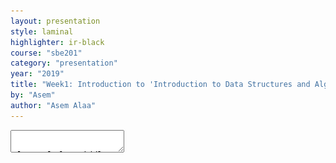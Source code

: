 ```yaml
---
layout: presentation
style: laminal
highlighter: ir-black
course: "sbe201"
category: "presentation"
year: "2019"
title: "Week1: Introduction to 'Introduction to Data Structures and Algorithms (SBE201)'"
by: "Asem"
author: "Asem Alaa"
---
```


<!-- https://highlightjs.org/static/demo/ -->


<script async src="https://platform.twitter.com/widgets.js" charset="utf-8"></script> 

<textarea id="source" markdown="1">


class: left, middle
## Information about TA

--
* Asem Alaa
--
* e-mail: `asem.a.abdelaziz@gmail.com`
--
* Office hours and course materials are available on the course page:

.center[.blue[[{sbme-tutorials.github.io/2020/data-structures}](https://sbme-tutorials.github.io/2020/data-structures)]]

--
* Main research interests: Bioinformatics Algorithms and Machine Learning

---
class: left, middle
## Information about our course

--
* Aims to understanding various data structures by implementation from scratch.
--
* Understanding algorithms by implementation from scratch.
--
* Modern C++ is used to build our data structures and algorithms. —*.blue["What I cannot create I don't understand. R.F]"*—
--
.center[<img src="../media/feynman.jpg" style="width:42%">]

---
class: left, middle
## Information about our course (cont'd)

--
* This course doesn't aim to teach OOP nor design patterns. (Though, I recommend learning these topics after this course).
--
* We still aim to write a very clean and simple C++ code.
--
* We will also learn and practice on version control systems like git.
--
* We will learn about different topics and tools in the development ecosystem.
--
* Implementation assignment each week. 

---
class: left, middle
### Attendance

* Attendance is a requirement to pass the courses.
--
* Not showing in more than 25% of lectures or tutorials is penalized by failing in the course.

---
class: left, middle
### .red[Cheating and Academic Dishonesty] 
--
## Be it in exams or assignments

* Violating other rights and affects honest students as well.
--
* Usually correlated with other corrupted personal values.
--
* Forbidden by the religions' laws.

---
class: left, top
## Recommended Resources 
### Data structure and Algorithms
<ul class="list-unstyled" markdown="1">
--
  <li class="media">
    <a href="https://www.amazon.com/Introduction-Algorithms-3rd-MIT-Press/dp/0262033844"><img src="../media/cormen.jpg" style="height:128px;width:128px;" class="mr-3" alt="cormen"></a>
    <div class="media-body">
      <h5 class="mt-0 mb-1">Introduction to Algorithms</h5>
      <em>by Thomas H. Cormen, Charles E. Leiserson, Ronald L. Rivest, Clifford Stein.</em>
    </div>
  </li>
--
  <li class="media my-4">
    <a href="https://www.amazon.com/Algorithms-Sanjoy-Dasgupta/dp/0073523402"><img src="../media/gupta.jpg" style="height:128px;width:128px;"  class="mr-3" alt="cpp book"></a>
    <div class="media-body">
      <h5 class="mt-0 mb-1">Algorithms</h5>
      <em>by Sanjoy Dasgupta, Christos H. Papadimitriou, Umesh Vazirani.</em>
    </div>
  </li>
--
  <li class="media my-4">
    <a href="https://www.coursera.org/learn/data-structures"><img src="../media/coursera.png" style="height:128px;width:128px;"  class="mr-3" alt="cpp book"></a>
    <div class="media-body">
      <h5 class="mt-0 mb-1">Online course: Data Structures</h5>
      <em>by Offered By University of California San Diego and National Research University Higher School of Economics.</em>
    </div>
  </li>
</ul>


---
class: left, top
## Recommended Resources 
### C++ Programming

<ul class="list-unstyled" markdown="1">
--
  <li class="media">
    <a href="https://www.pluralsight.com/courses/cplusplus-fundamentals-c17"><img src="../media/pluralsight.png" style="height:128px;width:128px;" class="mr-3" alt="C++"></a>
    <div class="media-body">
      <h5 class="mt-0 mb-1">Online course: C++ Fundamentals Including C++ 17</h5>
      5h 48m long course, <em>by Kate Gregory.</em>
    </div>
  </li>
--
  <li class="media my-4">
    <a href="https://en.cppreference.com/w/"><img src="../media/ISO_C++_Logo.svg" style="height:128px;width:128px;"  class="mr-3" alt="cpp book"></a>
    <div class="media-body">
      <h5 class="mt-0 mb-1">Documentation: C++ Standard Documentation</h5>
      <em>by C++ committee.</em>
    </div>
  </li>
</ul>

---
class: left, top
## Recommended Resources 
### C++ Programming (cont'd)

<ul class="list-unstyled" markdown="1">
--
  <li class="media my-4">
    <a href="http://stroustrup.com/programming.html"><img src="../media/cppbook1.jpeg" style="height:128px;width:128px;"  class="mr-3" alt="cpp book"></a>
    <div class="media-body">
      <h5 class="mt-0 mb-1">Textbook: Principles and Practice Using C++</h5>
      including more than 100 pages of exercises, <em>by Bjarne Stroustrup.</em>
    </div>
  </li>
--
  <li class="media">
    <a href="https://www.amazon.com/Primer-5th-Edition-Stanley-Lippman/dp/0321714113"><img src="../media/cppbook2.jpg" style="height:128px;width:128px;"  class="mr-3" alt="cpp book"></a>
    <div class="media-body">
      <h5 class="mt-0 mb-1">Textbook: C++ Primer</h5>
      <em>by Stanley B. Lippman, Josée Lajoie, Barbara E. Moo.</em>
    </div>
  </li>
</ul>

---
class: left, middle
## The very C++ basics

* Creating variables.
* Arithmetic Operations.
* If, else if, else.
* while-for-switch-case.
* functions
* namespace


---
class: left, top
## Introduction

--
### A Simple Calculator Program and Memory Model

* Programs are all about playing with variables and groups of variables (structures)


<img style="width:80%" src="/gallery/mem.png">

---
class: left, middle
### C++

<img style="width:80%" src="/gallery/bjarne.jpg">

--
* Bjarne Stroustrup created C++.
* C++ first appeared in 1985 (35 years ago).

---
class: left, middle
### What we can build using C++

* Self-driving cars
* Games
* PDE solvers
* Banking software
* Animation software
* Financial software
* Search engines
* Navigation software 
* Social networking

---
class: left, middle
### What we can build using C++

<blockquote class="twitter-tweet"><p lang="en" dir="ltr">Our NN is initially in Python for rapid iteration, then converted to C++/C/raw metal driver code for speed (important!). Also, tons of C++/C engineers needed for vehicle control &amp; entire rest of car. Educational background is irrelevant, but all must pass hardcore coding test.</p>&mdash; Elon Musk (@elonmusk) <a href="https://twitter.com/elonmusk/status/1224182478501482497?ref_src=twsrc%5Etfw">February 3, 2020</a></blockquote> 


---
class: left, top
## Variables in C++

#### Primitive Data Types (PDT) in C++

* `bool`: holds logical value (i.e `true` or `false`), occupies **1 byte** of memory.
--
* `char`: a character (e.g `'a'`,`'b'`,..), occupies **1 byte** of memory.
--
* `int`: an integer (e.g ...,-1,0,1,2,..), occupies **4 bytes** of memory.


---
class: left, top
## Variables in C++ (cont'd)

* `std::string`: a text (e.g `"Mostafa"`, `"ACCTTG"`, etc.), occupies variable size im memory.
--
* `float`: a real-number-like (e.g 0.5, 3.141, 9.81), occupies **4 bytes** of memory.
--
* `double`: like float, but higher precision, occupies **8 bytes** of memory.
--

### Double vs float

* $ \pi $ equals: `3.14159265358979323846264338327950288419716939937510582097494459230781640628620899`
--
* $ \pi $ in `float `  variable: `3.1415927`.
--
* $ \pi $ in `double` variable: `3.1415926535897931`. 


---
class: left, top
## Variables in C++


--
* `std::vector`: collections.
--
* `enum class`: finite sets.
--
* `pointer`: next week.
--
* `reference`: next week.


---
class: left, top
### Construction of Variables

--
A variable basically has:

--
1. **Data Type**: `int`, `char`, `bool`, ..., etc.
--
2. **Name**: name of the variable to be used throughout your code.
--
3. **Value**: the content of the variable.
--
 
.red[Don't mix between them!]

---
class: left, top
#### So, to construct a variable you need to:

--
1. Declare a variable (Compiler Requirement).
    
    * Indicate your variable **type**.
    * Indicate your variable **name** that your are going to refer later.
--
2. Initialize that variable (.red[to survive undefined behaviour]).
    * Give it an initial **value**.
---

#### Example: constructing variables
--

First of all:
* Comments in C++ code.

--
```c++
// What comes after double forward-slash (//) in a line is a comment.
// Compiler Ignores comments.
// Comments are not contributing to your application logic.
// Comments are message to the readers of your code.
```

---
class: left, top
#### Cont'd


--
```c++
// Declare a character variable.
// Variable names are not the actual value!
char x;
// What is the value of x?!
// When not initialized, x will hold a value from garbage.

// Please, always initialize your variables.

// Declaration of character with initializng to 's'.
char x = 's';

// Declaration of float whith initializing to 3.1415.
float pi = 3.1415;
```

---
class: left, top
#### Cont'd

--
```c++
// If no interesting value to initialize 
// your variable with, initialize with 0.
int k = 0;

// You can initialize a variable with the value of 
// another variable.
int j = k;

// Another way to initialize a variable is 
// using braces, it is up to you.
double e {2.71828};
```

--
One way to avoid bugs (undefined behaviour) is initializing your variables.

--
Any Questions?


---
class: center, middle
## Overview on data structures

---
class: left, top
### Collections of Variables (Data Structures)

A data structure is a .blue[particular way of organizing data] so they can be used efficiently by some task.

#### Example 1: Data Structures in Biomedical Informatics

.center[<img style="width:30%;" src="/gallery/ecg-paper.png">]

--
* Application: analysis of ECG of the heart.

---
class: center, middle
#### Example 1: Data Structures in Biomedical Informatics (cont'd)

.center[<img style="width:30%;" src="/gallery/ecg-sampled.png">]

--
<span>$$ \text{Sampled Signal} = \[ 12.3, 12.7 , 14.5 , 18.0 , 16.2 , 10.1 , 8.6 , ... \]  $$</span>

--
* It is pointless to construct a variable for each sample!

--
.left[
```c++
double s1 = 12.3;
double s2 = 12.7;
.
.
double s256 = -0.5;
```
]
--
Instead we need to store all values and use a single name for them.


---
class: left, top
#### Example 2: Data Structures in Biomedical Informatics

Input:

| txt     | =  "AACAAGAATAACAACA" |
|---|---|
| pattern | =  "AACA" |

--
- Output: ".blue[A]ACAAGAAT.blue[A]AC.blue[A]ACA"
- Pattern found at index .blue[0,9,12]

--
Assume that we have:
* `txt` of size <span>$n = 10,000,000$</span>
* `pattern` of size <span>$m = 12$</span>
--
* No. of comparisons/steps $\approx m \times n = 120,000,000$
--
* Can we do it in only $\approx$ .blue[12 step!!]
--
* .blue[Yes!] but using special data structure like suffix trees.

---
### Data structures and basic algorithms on them

--
Mainly these what we are going to study through this course:
--
* Different data structures (i.e collections of elements): Array, Linked List, Stack, Queue, Tree.
--
* How to **construct** collections.
--
* How to **insert** elements to our collection.
--
* How to **modify** element in our collection.
--
* How to **delete** an element.
--
* How to **traverse** our collection (i.e print all its elements).
--
* Applying **algorithms** on our collection.
--
* **Searching** for an element in our collection.

---
class: center, middle
## Back to C++

---
class: left, top
### Basic Operations on Primitive Data Types (PDT)

--
* A) Arithmetic Operations.
--

```c++
int x = 12;
int y = 5;

x + y; // 17
x - y; // 7
x * y; // 60
x / y; // 2
x % y; // 2
```

---
class: left, top
### Cont'd

--
```c++
// x = x+y
x += y; // x is now 17.

// increment: x = x+1
++x; // x is now 18.

// x = x-y
x -= y; // x is now 13.

// decrement: x = x-1
--x; // x is now 12.

double u = 12.5;
double v { 3 };

u / v;  // 4.166667
```

---
class: left, top
### Cont'd 

--
* B) Logical Operations


--

```c++
int x = 3;
int y = 4;

// equal
x==y; // False

// not equal
x!=y; // True

// less than
x<y; // True

// greater than
x>y; // False
```

---
class: left, top
### Cont'd

--
```c++
// less than or equal
x<=y; // True

// greater than or equal
x>=y; // False

// logical and
x == 3 && y > x; // True
x != 3 && y > x; // False
true && true; // True
5 < 10 && 13 >= 11; // True
5 % 2 == 1 && 3 / 2 > 1; // False
5 % 2 == 1 && 3 / 2.0 > 1; // True
```
--
* Note 1: expressions are more generic unit than variables.
--
* Note 2: (`expression % 2 == 1`) is a way to test if that expression is even or odd.


---
class: left, top
### Cont'd 


```c++
// logical or
true || true; // True
true || false; // True
false || true; // True
false || false; // False
5 % 2 == 1 || 3 / 2 > 1; // True
```

---
class: left, top
### Basic Control Statements

--
* Conditions: `if`, `else if`, `else`, `switch`-`case`

```c++
bool myCondition = 5 % 2 == 1 || 3 / 2 > 1;

if( myCondition )
{
  // Some operations here.
}
else
{
  // Other operations here.
}
```

---
class: left, top
### Cont'd

```c++
char base = 'A'; char complementary = 'T';
std::cin >> base;
if( base == 'A' )
{
  complementary = 'T';
}
else if( base == 'C' )
{ complementary = 'G'; }
else if( base == 'G' )
  complementary = 'C';
else
  complementary = 'A';

std::cout << complementary << std::endl;
```

---
class: left, top
### Cont'd

```c++
char base = 'A'; char complementary = 'T';
std::cin >> base;
switch (base)
{
  case 'A':
    complementary = 'T'; break;
  case 'C': 
    complementary = 'G'; break;
  case 'G': 
    complementary = 'C'; break;
  default:
    complementary = 'A'; break;
}
std::cout << complementary << std::endl;
```

--
* `std::cout` is used to print out object values to the terminal.
--
* What is `std::` and what is `cout`?

---
class: left, top
### Loops: `for`, `while`

```c++
for( int i = 0; i < 10; ++i )
{
  std::cout << i << " ";
}
// prints:0 1 2 3 4 5 6 7 8 9

int i = 0;
while( i < 10 )
{
  std::cout << i << " ";
}
// prints:0 1 2 3 4 5 6 7 8 9
```

--
.red[Any bug?]

---
class: left, top
### Loops: `for`, `while`

```c++
for( int i = 0; i < 10; ++i )
{
  std::cout << i << " ";
}
// prints:0 1 2 3 4 5 6 7 8 9

int i = 0;
while( i < 10 )
{
  std::cout << i << " ";
  ++i;
}
// prints:0 1 2 3 4 5 6 7 8 9
```

---
class: left, top
### Functions

--
A function is a unit that you write some logic in it. So we can use that logic many times through that function.
--
A function basically has:
--
* **Name** to be used when calling this function.
--
* **Return Type**: a function may return `int`, `double`, `char`, ... etc. Also, it may not return, so its return type is `void`.
--
* **Arguments**: the variables given to your function so it makes some operations on.

---
class: left, top
### Declaration and Definition of Functions

--
Like variables, functions must be declared before you implement your logic in this function.
--
* **Declaration** is a function header that indicates the function **name**, **return type**, and **arguments**.
--
* **Definition** is the function logic.

---
class: left, top
#### Example

```c++
double average( double a , double b ) // function header (Declaration)
{ // function definition (logic) goes here
  return ( a + b ) / 2;
}

double max( double a , double b ) // declaration
{ // definition
  if( a > b )
    return a;
  else return b;
}

int main()
{
  // Define 'x' as double. Realize the type consistency.
  double x = average( 13.5 , 21.0 );
  bool y = average( 11.5 , 15.0 ); // Compiler Error, type mismatch!
  std::cout << max( 15.0 , 9.0 ) << std::endl; // prints: 15.0
}
```

---
class: left, top
### Scopes and Lifetime

--
* Variables are bound to scopes where they are declared. Scopes types:

--
1. Local scope: any variable declared in a function is not accessible outside that function.
--
2. Block: any variable declared inside braces `{}`, like the blocks of the `for`, `while`, `if`, `else if`, `else`, and `switch`-`case`.
--
3. `Namespace` scope.

--
* Once the scope is terminated, all variables in that scope are destructed.
--
* Otherwise, if variable is declared outside all of the mentioned scopes, then it is a global variable. 
--
* Global variables are accessible anywhere in the source file.

---
class: left, top
#### Example of a local scope and a block scope

```c++
double rectangleArea( double width , double height )
{
  // The arguments width and height are local variables to this function.
  // width, height, area are not accessible outside.

  double area = width * height;
  return area; // return by value
}

int main()
{
  // area here is completely different than area in the rectangleArea function.
  // They have the same value. But they are not same the variables.
  double area = rectangleArea( 12.9 , 2.5 );
}
```

---
class: left, top
#### Example of namespace scope

--
Consider a situation when you need to implement a function that computes the area of rectangle and the area of right triangle. Using the same function name `area`!

---
class: left, top
#### Example of namespace scope

```c++
namespace rectangle
{
  double area( double width , double height )
  {
    return width * height;
  }
}
namespace triangle
{
  double area( double base , double height )
  {
    return ( base * height ) / 2;
  }
}
int main()
{
  double rectangleArea = rectangle::area( 12.9 , 2.5 );
  double triangleArea = triangle::area( 4.0 , 3.0 );
  std::cout << rectangleArea << std::endl << triangleArea << std::endl;
}
```

---
class: left, top
#### Example of namespace scope


```c++
int main()
{
*  double rectangleArea = rectangle::area( 12.9 , 2.5 );
*  double triangleArea = triangle::area( 4.0 , 3.0 );
  std::cout << rectangleArea << std::endl << triangleArea << std::endl;
}
```

--
- Now you have a little sense about `std::cout` and `std` Namespace.

---
class: left, top
### C++ Programs

C++ is a compiled language which means you need to install a compiler in order to generate executable files for your application.

A typical process of executable file generation is shown in this image:

.center[![Compilation](/gallery/compile.gif)]

---
class: left, top
### Writing C++ codes

* To write a C++ source code we will rely on Integrated Development Environment (IDE).



--
<ul class="list-unstyled">
  <li class="media">
    <img src="../media/Qt_logo_2016.svg" style="height:200px;width:200px;" class="mr-3" alt="qt">
    <div class="media-body">
      <h5 class="mt-0 mb-1">Qt Creator for SBE201</h5>
      <a href="{{ site.baseurl }}{% link 2020/data-structures/notes/qt.md %}">{Installing and running Qt Creator IDE}</a>
    </div>
  </li>
</ul>

You will find in the link above instructions on:
1. Downloading the Qt project packages.
2. Installation.
3. Starting and writing your first program.

---
class: left, top
### Lightweight Alternative: Microsoft VSCode

* A light IDE.
* You can use to write Markdown files and simple C++ codes.
* Download from: [{Visual Studio Code}](https://code.visualstudio.com)
--
* After downloading the `.deb` package file, open a terminal at the directory where you downloaded the package file, then:

--
```terminal
sudo dpkg -i ./<package file>
code
```

---
class: left, top
#### Writing your first C++ application

.small[Let's write our first source file. Copy the following code to your VS Code editor. Save the file as `firstApp4SBME.cpp`.]

```c++
#include <iostream>
namespace rectangle
{
  double area( double width , double height )
  {
    return width * height;
  }
}
namespace triangle
{
  double area( double base , double height )
  {
    return ( base * height ) / 2;
  }
}
int main()
{
  double rectangleArea = rectangle::area( 12.9 , 2.5 );
  double triangleArea = triangle::area( 4.0 , 3.0 );
  std::cout << rectangleArea << "\n" << triangleArea << std::endl;
}
```

---
class: left, top
#### Compiling your code

--
```terminal
g++ -o firstAppSBME firstAppSBME.cpp
```

--
**.green[CONGRATULATIONS!]** you have built your first application.

---
class: left, top
#### Execute the application

--
```terminal
./firstAppSBME
```

--
you should see:

```shell
32.25
6
```

---
class: left, top
## Git

![git-logo](/gallery/Git-logo.svg)

--
### Problem Definition


Imagine the case when *Emad* and *Ahmed* need to collaborate on this project. Such that:

---
class: left, top
### Problem Definition (cont'd)

1. *Emad* generates the biolerplate/skeleton (i.e the files and the main function) of the project.

```c++
#include <iostream>
namespace rectangle
{
    // No implementation yet!
}
namespace triangle
{
    // No implmenetation yet!
}
int main()
{
  double rectangleArea = rectangle::area( 12.9 , 2.5 );
  double triangleArea = triangle::area( 4.0 , 3.0 );
  std::cout << "Rectangle area: " << rectangleArea << std::endl 
            << "Triangle area: " << triangleArea << std::endl;
}
```

---
class: left, middle
### Problem Definition (cont'd)

--
2. *Ahmed* has to implement the rectangle area function $$A = w h $$

--
3. *Emad* has to implement the triangle area function $$ A = \frac{bh}{2}$$

---
class: left, middle
### Problem Definition (cont'd)
#### ~~Possible~~ Awful Solutions:

* Ahmed finishes the whole project alone.
--
* Emad finishes the whole project alone.
--
* They share intermediate codes through messenger, e-mail, or dropbox!
--
* They pass USB disk back and forth!
--
* They sit together to finish the project!

---
class:left, middle 
### Problem Definition (cont'd)

#### What if?!

--
* What if we have a team of 8 members.
--
* What if your application was as big as 20000 lines of code across tens of files.

---
class: left, middle
## Version Control Systems

--
* Keep track of all the changes that happened (No lost work).
--
* Many Developers can work on the same file at the same time.
--
* The Version Control System will handle conflicts if possible, if not, it
 will ask the developers to check it.

--
### Popular Version Control Systems

--
* Git (we will use this)
* Mercurial
* Subversion (SVN)

---
class: left, middle
### Git

.center[<img style="width:35%" src="/gallery/Linus_Torvalds.jpeg.jpg">]

--
* [{Linus Torvaldos}](https://en.wikipedia.org/wiki/Linus_Torvalds) developed Linux Kernel in 1991.
--
* Torvalds and others developed Git for management of Linux Kernel source in 2005.
--
* Git is Free and Open Source.
--
* Great community support. You can always search in [{Quora}](https://www.quora.com/) and [{Stackoverflow}](https://stackoverflow.com/) for problems you face.

---
class: left, top
#### Typical Git Cycle

For your first experience with git, refer to this workflow.

--
1. \[First Time Only\] Create/Clone Repository to your disk, so you have a local copy.
--
2. Make changes to your source (edit/add new file).
--
3. Add new files to your **repository system**. (You already created the files physically, but you need to ask the git repository to take control of your new file).
--
4. Commit your changes.
--
5. Get latest updates.
--
6. Resolve any conflict (if any).
--
7. Push to the remote repository.

---
class: left, top
##### Create/Clone Repo

--
* Case 1: New Repository.

```terminal
$ git init
$ git remote add [name] [URL]
```

--
* Case 2: Existing Repository.

```terminal
$ git clone [URL]
```

---
class: left, top
##### Track files

--
It is recommended to add file by file, so apply this command to all your application **souce** files, **exclude** any executable files or files generated by the compiler.

```terminal
$ git add [file name]
```

--
Or, alternatively, do it once for all files (not recommended, but it is up to you anyway). 
```terminal
$ git add *
```

--
`add` here means you are asking the repository to watch your files that already exists on disk.

---
class: left, top
##### Commit changes

--
* After making changes, you need to your repository to **confirm** these changes and documenting that change.
* Write a message that you can understand (e.g briefly, indicate your changes in the repository e.g "implementing square::area function").

--
```terminal
$ git commit -a -m “I implemented square::area function”
```
---
class: left, top
##### Get latest source code updates

Before you publish your changes to the remote repository, update your repository in case some member of your team has made changes before you.

--
```terminal
$ git pull [remote name] [branch name]
```

--
By default, *remote name* is `origin` and *branch name* is `master`, unless you made a new branch you are working on with your teammates.

---
class: left, top
##### Push source code changes

Publish your changes to your teammates on the remote repository:

--
```terminal
$ git push [remote name] [branch name]
```

--
Similarly, by default, *remote name* is `origin` and *branch name* is `master`, unless you made a new branch your are working on with your teammates.


--
###### But what is **Remote Repository**, What do you mean

---
class: center, top
#### Local repository and remote repository 

<img style="width:50%" src="/gallery/distributed.png">
> This photo is from [{official git website}](https://git-scm.com/book/en/v2/Getting-Started-About-Version-Control).

---
class: left, top
### Git on the cloud

Popular servers offering free remote repository hosting:

--
<img style="width:40%" src="/gallery/github.jpg"> 
**+** 
<img style="width:40%" src="/gallery/Bitbucket.svg">

--
* Github is offering you unlimited public and private repositories, your teammates per repository are limited to 5 members (Otherwise, pay). .green[Unless you are a student. Everything is free!]
--
* Bitbucket is offering you unlimited public and private repository, but your teammates for all repositories are limited to 5 members (Otherwise, pay).


---
class: center, middle
### What would you gain from keeping your projects on the cloud?

* Never lose your work

--
<img style="width:50%" src="/gallery/dog-eating-homework.jpg">


---
class: left, top
### Why Git on the cloud

--
* If you messed with your project, you can review your repository timeline and recover to a good state. 
--
* It is always safe to keep your projects on the cloud in one place. 
--
* Build a portfolio: always an elegant reference to your projects when you apply for a job. Include github profile on your CV.

---
class: left, top
## Very efficient way to demonstrate your skills
#### Example

#### [{UK VISA: Tier 1 Exceptional Talent}](https://technation.io/visa/?fbclid=IwAR1LwtzzMubZtGRHqV21nTaxeJZ6cIyUfUMJrLqxB-dYhZ9avDnzWcGVkH4)

![visa and github](../media/visa1.png)

---
class: center, middle
## A Special Gift for Bio2020 Class

<blockquote class="twitter-tweet" data-lang="en"><p lang="en" dir="ltr"><a href="https://twitter.com/hashtag/ThanksGitHub?src=hash&amp;ref_src=twsrc%5Etfw">#ThanksGitHub</a> for this gift 😄 ❤️ from all Systems and Biomedical Engineering students class 2020 at Cairo University. <a href="https://t.co/syLYrCHbJI">pic.twitter.com/syLYrCHbJI</a></p>&mdash; Amr Mahmoud (@AmrAhmed58) <a href="https://twitter.com/AmrAhmed58/status/961567568535408640?ref_src=twsrc%5Etfw">February 8, 2018</a></blockquote>

---
class: center, middle
## A Special Gift for Bio2021 Class

<blockquote class="twitter-tweet"><p lang="en" dir="ltr">Sometimes the smallest things take up the most room in your heart. <a href="https://twitter.com/hashtag/ThanksGitHub?src=hash&amp;ref_src=twsrc%5Etfw">#ThanksGitHub</a> for supporting us with your dear gift. We improved our studying process through GitHub network.<br>-From all systems and biomedical engineering students/class 2021/ at cairo university.❤❤ <a href="https://t.co/4n4uyI9wBs">pic.twitter.com/4n4uyI9wBs</a></p>&mdash; MouEhab (@_muhammedehab_) <a href="https://twitter.com/_muhammedehab_/status/1096125593006018560?ref_src=twsrc%5Etfw">February 14, 2019</a></blockquote>


---
class: center, middle
### Git cheat sheets

<img style="width:90%" src="/gallery/gh-cheatsheet.png">

[{PDF}](https://education.github.com/git-cheat-sheet-education.pdf)

---
class: center, middle
### GitHub Flow guide

<img style="width:90%" src="/gallery/gh-flow.png">

[{PDF}](https://enterprise.github.com/downloads/en/github-flow-cheatsheet.pdf)

---
class: center, middle
### GitHub-Flavored Markdown guide

<img style="width:80%" src="/gallery/gh-markdown.png">

[{PDF}](https://enterprise.github.com/downloads/en/markdown-cheatsheet.pdf)

---
class: center, middle
### GitHub for Robotics comic book 
#### explains the basics of using GitHub

<img style="width:50%" src="/gallery/gh-robot.png">

[{CBR}](https://discourse-cdn-sjc2.com/standard16/uploads/github/original/2X/1/175452fc42e0a4e34b0dd52d4c923ab47fd1619f.cbr)

---
class: center, middle
### Special Gifts for Best Students

<img style="width:70%" src="/gallery/gh-tshirts.png">

---
class: center, middle
## .green[Special Gift from GitHub to SBME 2022 Class]

--
### .green[#ThanksGitHub]

---
class: left, top
### Installing Git on your machine

Issue the following command in your terminal.
```terminal
$ sudo apt-get install git
```

---
class: left, top
### Homework

* Markdown resumes
* Basic C++
* To be announced soon

---
class: left, middle
## Linux Spaces
### System-wise space vs. User space

<img style="width:80%" src="/gallery/linux-spaces.png">

* When working on your projects, you are a **USER**.
* When installing/upgrading system-wise application/library, you are an **ADMIN**. 


---
class: left, top
## Jumping between folders (changing directories)

```terminal
$ cd (Relative Path|Absolute Path)
```

* In terminal commands, with `A|B`, I mean "Either A or B". 

---
class: left, top
## Listing files in the current directory (folder)

### List files/directories inside the current directory of the terminal
```terminal
$ ls 
```

### List files/directories on from other directory
```terminal
$ ls (Relative Path|Relative Path)
```


---
class: left, top
## Change folder name or moving folder name

```terminal
$ mv (file|directory) (new file|new directory)
```

---
class: left, top
## Copy file 


```terminal 
$ cp (file) (target path)
```

---
class: left, top
## Copy directory

```terminal
$ cp -r (directory) (target path)
```

---
class: left, top
## Create a new directory (folder)


```terminal
$ mkdir (new folder name)
```


---
class: left, top
## Removing a file

```terminal
$ rm (file)
```

---
class: left, top
## Remove a directory  

```terminal
$ rm -r (directory)
```


---
class: left, top
## WARNING: Did you say `rm`?

### HOW ABOUT `sudo rm -rf /`

DO NOT DO THIS!
```terminal
$ sudo rm -rf /
```

--
<img style="width:80%" src="/gallery/bomb.jpg">



---
class: left, top
## Updating & Upgrading your Linux

Upgrades are very important. Many hardware drivers issues are being fixed through these updates. Also, security-wise,
updates guarantees your system to be safe against hackable vulnerabilities. For example, *Spectre* and *Meltdown* vulnerabilities that exposed all
 Operating Systems (including Widnows and Linux), for more [info](https://www.pcworld.com/article/3245606/security/intel-x86-cpu-kernel-bug-faq-how-it-affects-pc-mac.html).

```terminal
$ sudo apt-get update
$ sudo apt-get upgrade
```


---
class: left, top
## Installing packages from the apt store

```terminal
$ sudo apt-get install (package name)
```

---
class: left, top
## Installing local `.deb` packages

```terminal
$ sudo dpkg -i (package path)
```

---
class: left, top
## Interesting Appliactions

| Category | package name | 
|----------|--------------|
| Music & Video | vlc, rhythm box (shipped with Ubuntu) |
| PDFs | Okular, Foxit, PdfShuffler |
| Screenshots | Shutter | 
| C++ IDEs | Qt Creator, Jet-brains CLion, VSCode |
| Python IDEs | Pycharm, Anaconda (Spyder) |
| Web IDEs | VSCode, Jet-brains WebStorm | 

---
class: left, top
# Thank you

</textarea>
